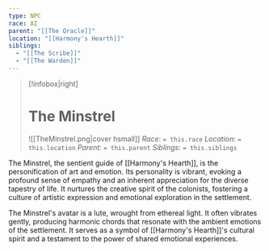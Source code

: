 ```yaml
---
type: NPC
race: AI
parent: "[[The Oracle]]"
location: "[[Harmony's Hearth]]"
siblings:
  - "[[The Scribe]]"
  - "[[The Warden]]"
---
```

>[!infobox|right]
># The Minstrel
>![[TheMinstrel.png|cover hsmall]]
>_Race_: `= this.race`
>_Location_: `= this.location`
>_Parent_: `= this.parent`
>_Siblings_: `= this.siblings`

The Minstrel, the sentient guide of [[Harmony's Hearth]], is the personification of art and emotion. Its personality is vibrant, evoking a profound sense of empathy and an inherent appreciation for the diverse tapestry of life. It nurtures the creative spirit of the colonists, fostering a culture of artistic expression and emotional exploration in the settlement.

The Minstrel's avatar is a lute, wrought from ethereal light. It often vibrates gently, producing harmonic chords that resonate with the ambient emotions of the settlement. It serves as a symbol of [[Harmony's Hearth]]'s cultural spirit and a testament to the power of shared emotional experiences.
